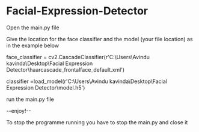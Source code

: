 ﻿# Facial-Expression-Detector
<p>Open the main.py file</p>
<p>Give the location for the face classifier and the model (your file location) as in the example below</p>
<p>face_classifier = cv2.CascadeClassifier(r'C:\Users\Avindu kavinda\Desktop\Facial Expression Detector\haarcascade_frontalface_default.xml')</p>
<p>classifier =load_model(r'C:\Users\Avindu kavinda\Desktop\Facial Expression Detector\model.h5')</p>
<p>run the main.py file</p>
<p>--enjoy!--</p>

<p>To stop the programme running you have to stop the main.py and close it</p>


